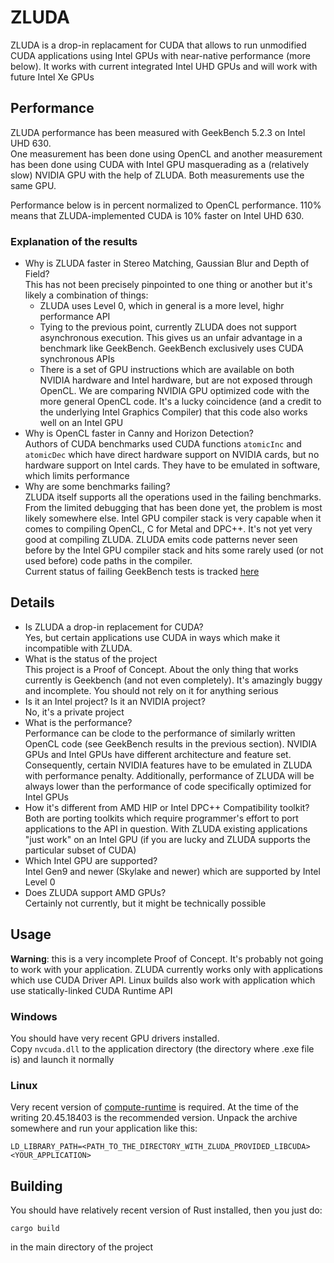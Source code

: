 # ZLUDA

ZLUDA is a drop-in replacament for CUDA that allows to run unmodified CUDA applications using Intel GPUs with near-native performance (more below). It works with current integrated Intel UHD GPUs and will work with future Intel Xe GPUs

## Performance

ZLUDA performance has been measured with GeekBench 5.2.3 on Intel UHD 630.\
One measurement has been done using OpenCL and another measurement has been done using CUDA with Intel GPU masquerading as a (relatively slow) NVIDIA GPU with the help of ZLUDA. Both measurements use the same GPU.

Performance below is in percent normalized to OpenCL performance. 110% means that ZLUDA-implemented CUDA is 10% faster on Intel UHD 630.


### Explanation of the results
 * Why is ZLUDA faster in Stereo Matching, Gaussian Blur and Depth of Field?\
   This has not been precisely pinpointed to one thing or another but it's likely a combination of things:
   * ZLUDA uses Level 0, which in general is a more level, highr performance API
   * Tying to the previous point, currently ZLUDA does not support asynchronous execution. This gives us an unfair advantage in a benchmark like GeekBench. GeekBench exclusively uses CUDA synchronous APIs
   * There is a set of GPU instructions which are available on both NVIDIA hardware and Intel hardware, but are not exposed through OpenCL. We are comparing NVIDIA GPU optimized code with the more general OpenCL code. It's a lucky coincidence (and a credit to the underlying Intel Graphics Compiler) that this code also works well on an Intel GPU
 * Why is OpenCL faster in Canny and Horizon Detection?\
   Authors of CUDA benchmarks used CUDA functions `atomicInc` and `atomicDec` which have direct hardware support on NVIDIA cards, but no hardware support on Intel cards. They have to be emulated in software, which limits performance
 * Why are some benchmarks failing?\
   ZLUDA itself supports all the operations used in the failing benchmarks. From the limited debugging that has been done yet, the problem is most likely somewhere else. Intel GPU compiler stack is very capable when it comes to compiling OpenCL, C for Metal and DPC++. It's not yet very good at compiling ZLUDA. ZLUDA emits code patterns never seen before by the Intel GPU compiler stack and hits some rarely used (or not used before) code paths in the compiler.\
   Current status of failing GeekBench tests is tracked [here](#12)
   

## Details

 * Is ZLUDA a drop-in replacement for CUDA?\
   Yes, but certain applications use CUDA in ways which make it incompatible with  ZLUDA.
 * What is the status of the project\
   This project is a Proof of Concept. About the only thing that works currently is  Geekbench (and not even completely). It's amazingly buggy and incomplete. You  should not rely on it for anything serious
 * Is it an Intel project? Is it an NVIDIA project?\
   No, it's a private project
 * What is the performance?\
   Performance can be clode to the performance of similarly written OpenCL code (see  GeekBench results in the previous section).  NVIDIA GPUs and Intel GPUs have  different architecture and feature set. Consequently, certain NVIDIA features have  to be emulated in ZLUDA with performance penalty. Additionally, performance of  ZLUDA will be always lower than the performance of code specifically optimized for  Intel GPUs
 * How it's different from AMD HIP or Intel DPC++ Compatibility toolkit?\
   Both are porting toolkits which require programmer's effort to port applications  to the API in question. With ZLUDA existing applications "just work" on an Intel  GPU (if you are lucky and ZLUDA supports the particular subset of CUDA)
 * Which Intel GPU are supported?\
   Intel Gen9 and newer (Skylake and newer) which are supported by Intel Level 0
 * Does ZLUDA support AMD GPUs?\
   Certainly not currently, but it might be technically possible


## Usage
**Warning**: this is a very incomplete Proof of Concept. It's probably not going to work with your application. ZLUDA currently works only with applications which use CUDA Driver API. Linux builds also work with application which use statically-linked CUDA Runtime API

### Windows
You should have very recent GPU drivers installed.\
Copy `nvcuda.dll` to the application directory (the directory where .exe file is) and launch it normally

### Linux
Very recent version of [compute-runtime](https://github.com/intel/compute-runtime) is required. At the time of the writing 20.45.18403 is the recommended version.
Unpack the archive somewhere and run your application like this:
```
LD_LIBRARY_PATH=<PATH_TO_THE_DIRECTORY_WITH_ZLUDA_PROVIDED_LIBCUDA> <YOUR_APPLICATION>
```

## Building
You should have relatively recent version of Rust installed, then you just do:

```
cargo build
```
in the main directory of the project